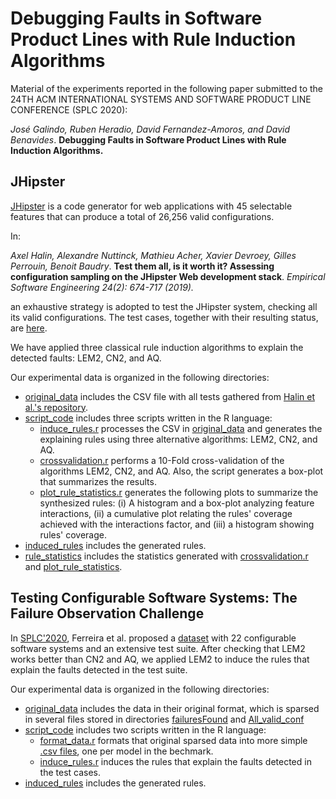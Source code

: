 # Debugging Faults in Software Product Lines with Rule Induction Algorithms

Material of the experiments reported in the following paper submitted to the 
24TH ACM INTERNATIONAL SYSTEMS AND SOFTWARE PRODUCT LINE CONFERENCE (SPLC 2020):

*José Galindo, Ruben Heradio, David Fernandez-Amoros, and David Benavides*. 
**Debugging Faults in Software Product Lines with Rule Induction Algorithms.** 

## JHipster

[JHipster](https://www.jhipster.tech/) is a code generator for web applications 
with 45 selectable features that can produce a total of 26,256 valid configurations.

In:

*Axel Halin, Alexandre Nuttinck, Mathieu Acher, Xavier Devroey, Gilles Perrouin, Benoit Baudry*.
**Test them all, is it worth it? Assessing configuration sampling on the JHipster Web development 
stack**. *Empirical Software Engineering 24(2): 674-717 (2019).*

an exhaustive strategy is adopted to test the JHipster system, checking all its valid configurations.
The test cases, together with their resulting status, are [here](https://github.com/xdevroey/jhipster-dataset).

We have applied three classical rule induction algorithms to explain the detected faults: LEM2, CN2, and AQ. 

Our experimental data is organized in the following directories:
* [original_data](https://github.com/rheradio/spl_fault_debugging/tree/master/jhipster/original_data) includes the CSV file with all tests gathered from [Halin et al.'s repository](https://github.com/xdevroey/jhipster-dataset).
* [script_code](https://github.com/rheradio/spl_fault_debugging/tree/master/jhipster/script_code) includes three scripts written in the R language:
  + [induce_rules.r](https://github.com/rheradio/spl_fault_debugging/blob/master/jhipster/script_code/induce_rules.r) processes the CSV in  [original_data](https://github.com/rheradio/spl_fault_debugging/tree/master/jhipster/original_data) and generates the explaining rules using three alternative algorithms: LEM2, CN2, and AQ. 
  + [crossvalidation.r](https://github.com/rheradio/spl_fault_debugging/blob/master/jhipster/script_code/crossvalidation.R) performs a 10-Fold cross-validation of the algorithms LEM2, CN2, and AQ. Also, the script generates a box-plot that summarizes the results.
  + [plot_rule_statistics.r](https://github.com/rheradio/spl_fault_debugging/blob/master/jhipster/script_code/plot_rule_statistics.R) generates the following plots to summarize the synthesized rules: (i) A histogram and a box-plot analyzing feature interactions, (ii) a cumulative plot relating the rules' coverage achieved with the interactions factor, and (iii) a histogram showing rules' coverage.
* [induced_rules](https://github.com/rheradio/spl_fault_debugging/tree/master/jhipster/induced_rules) includes the generated rules.
* [rule_statistics](https://github.com/rheradio/spl_fault_debugging/tree/master/jhipster/rule_statistics) includes the statistics generated with [crossvalidation.r](https://github.com/rheradio/spl_fault_debugging/blob/master/jhipster/script_code/crossvalidation.R) and [plot_rule_statistics](https://github.com/rheradio/spl_fault_debugging/blob/master/jhipster/script_code/plot_rule_statistics.R).

## Testing Configurable Software Systems: The Failure Observation Challenge

In [SPLC'2020](http://splc2020.net/), Ferreira et al. proposed a [dataset](https://fischerjf.github.io/challenge/) with 22 configurable software systems and an extensive test suite. After checking that LEM2 works better than CN2 and AQ, we applied LEM2 to induce the rules that explain the faults detected in the test suite.

Our experimental data is organized in the following directories:
* [original_data](https://github.com/rheradio/spl_fault_debugging/tree/master/splc2020_challenge/original_data) includes the data in their original format, which is sparsed in several files stored in directories [failuresFound](https://github.com/rheradio/spl_fault_debugging/tree/master/splc2020_challenge/original_data/failuresFound) and [All_valid_conf](https://github.com/rheradio/spl_fault_debugging/tree/master/splc2020_challenge/original_data/workspace_IncLing/Tools/All_valid_conf) 
* [script_code](https://github.com/rheradio/spl_fault_debugging/tree/master/splc2020_challenge/script_code) includes two scripts written in the R language:
  + [format_data.r](https://github.com/rheradio/spl_fault_debugging/blob/master/splc2020_challenge/script_code/format_data.r) formats that original sparsed data into more simple [.csv files](https://github.com/rheradio/spl_fault_debugging/tree/master/splc2020_challenge/formatted_data), one per model in the bechmark.
  + [induce_rules.r](https://github.com/rheradio/spl_fault_debugging/blob/master/splc2020_challenge/script_code/induce_rules.R) induces the rules that explain the faults detected in the test cases.
 * [induced_rules](https://github.com/rheradio/spl_fault_debugging/tree/master/splc2020_challenge/induced_rules) includes the generated rules.
